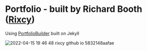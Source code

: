 # Portfolio - built by Richard Booth ([Rixcy](https://github.com/Rixcy))

Using [PortfolioBuilder](https://github.com/Rixcy/PortfolioBuilder) built on Jekyll

![2022-04-15 19 46 48 rixcy github io 5832148aafae](https://user-images.githubusercontent.com/11819124/163609277-494ece7d-a665-4df7-b9e5-1e1dfc00c182.jpg)
